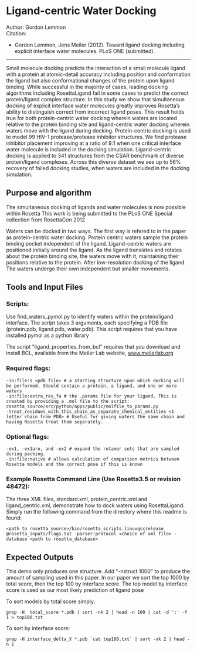 Ligand-centric Water Docking
============================

Author: Gordon Lemmon  
Citation:
* Gordon Lemmon, Jens Meiler (2012). Toward ligand docking including explicit 
  interface water molecules. PLoS ONE (submitted).

---

Small molecule docking predicts the interaction of a small molecule ligand with 
a protein at atomic-detail accuracy including position and conformation the 
ligand but also conformational changes of the protein upon ligand binding. 
While successful in the majority of cases, leading docking algorithms including 
RosettaLigand fail in some cases to predict the correct protein/ligand complex 
structure. In this study we show that simultaneous docking of explicit 
interface water molecules greatly improves Rosetta’s ability to distinguish 
correct from incorrect ligand poses. This result holds true for both 
protein-centric water docking wherein waters are located relative to the 
protein binding site and ligand-centric water docking wherein waters move with 
the ligand during docking. Protein-centric docking is used to model 99 HIV-1 
protease/protease inhibitor structures. We find protease inhibitor placement 
improving at a ratio of 9:1 when one critical interface water molecule is 
included in the docking simulation. Ligand-centric docking is applied to 341 
structures from the CSAR benchmark of diverse protein/ligand complexes. Across 
this diverse dataset we see up to 56% recovery of failed docking studies, when 
waters are included in the docking simulation.

Purpose and algorithm
---------------------

The simultaneous docking of ligands and water molecules is now possible within Rosetta
This work is being submitted to the PLoS ONE Special collection from RosettaCon 2012

Waters can be docked in two ways. The first way is refered to in the paper as protein-centric 
water docking. Protein centric waters sample the protein binding pocket independent of the ligand.
Ligand-centric waters are positioned initially around the ligand. As the ligand translates and
rotates about the protein binding site, the waters move with it, maintaining their positions relative
to the protein. After low-resolution docking of the ligand. The waters undergo their own independent
but smaller movements.

Tools and Input Files
---------------------

### Scripts:

Use find_waters_pymol.py to identify waters within the protein/ligand interface. The script
takes 3 arguments, each specifying a PDB file (protein.pdb, ligand.pdb, water.pdb).
This script requires that you have installed pymol as a python library

The script "ligand_properties_from_bcl" requires that you download and install BCL,
available from the Meiler Lab website, www.meilerlab.org

### Required flags:

    -in:file:s <pdb file> # a starting structure upon which docking will be performed. Should contain a protein, a ligand, and one or more waters
    -in:file:extra_res_fa # the .params file for your ligand. This is created by providing a .mol file to the script: rosetta_source/src/python/apps/public/molfile_to_params.py
    -treat_residues_with_this_chain_as_separate_chemical_entities <1 letter chain from PDB> # Useful for giving waters the same chain and having Rosetta treat them separately.

### Optional flags:

    -ex1, -ex1aro, and -ex2 # expand the rotamer sets that are sampled during packing.
    -in:file:native # allows calculation of comparison metrics between Rosetta models and the correct pose if this is known

### Example Rosetta Command Line (Use Rosetta3.5 or revision 48472):

The three XML files, standard.xml, protein_centric.xml and ligand_centric.xml, demonstrate how to dock waters using
RosettaLigand. Simply run the following command from the directory where this readme is found:

    <path to rosetta_source>/bin/rosetta_scripts.linuxgccrelease @rosetta_inputs/flags.txt -parser:protocol <choice of xml file> -database <path to rosetta_database>

Expected Outputs
----------------

This demo only produces one structure. Add "-nstruct 1000" to produce the amount of sampling used in this paper.
In our paper we sort the top 1000 by total score, then the top 100 by interface score. The top model by interface
score is used as our most likely prediction of ligand pose

To sort models by total score simply:

    grep -H  total_score *.pdb | sort -nk 2 | head -n 100 | cut -d ':' -f 1 > top100.txt

To sort by interface score:

    grep -H interface_delta_X *.pdb `cat top100.txt` | sort -nk 2 | head -n 1
